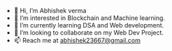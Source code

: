 - 👋 Hi, I’m Abhishek verma
- 👀 I’m interested in Blockchain and Machine learning.
- 🌱 I’m currently learning DSA and Web development.
- 💞️ I’m looking to collaborate on my Web Dev Project.
- 📫 Reach me at abhishek23667@gmail.com

<!---
abhishekverma1289/abhishekverma1289 is a ✨ special ✨ repository because its `README.md` (this file) appears on your GitHub profile.
You can click the Preview link to take a look at your changes.
--->
